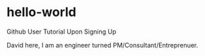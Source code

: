 # hello-world
Github User Tutorial Upon Signing Up

David here, I am an engineer turned PM/Consultant/Entreprenuer. 
